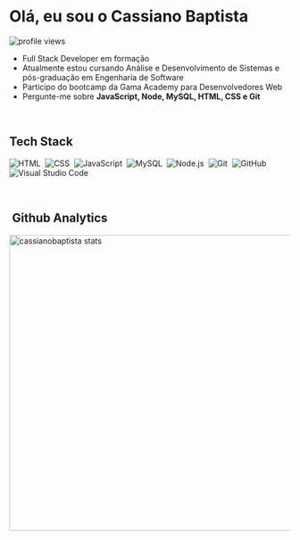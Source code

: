 <h1 align="left">Olá, eu sou o Cassiano Baptista </h1>
<p align="left"> <img src="https://komarev.com/ghpvc/?username=cassianobaptista&color=yellow" alt="profile views" /> </p>

- Full Stack Developer em formação
- Atualmente estou cursando Análise e Desenvolvimento de Sistemas e pós-graduação em Engenharia de Software
- Participo do bootcamp da Gama Academy para Desenvolvedores Web
- Pergunte-me sobre **JavaScript, Node, MySQL, HTML, CSS e  Git**

<br>

## Tech Stack 

![HTML](https://img.shields.io/badge/-HTML-05122A?style=flat&logo=HTML5)&nbsp;
![CSS](https://img.shields.io/badge/-CSS-05122A?style=flat&logo=CSS3&logoColor=1577B6)&nbsp;
![JavaScript](https://img.shields.io/badge/-JavaScript-05122A?style=flat&logo=javascript)&nbsp;
![MySQL](https://img.shields.io/badge/-MySQL-05122A?style=flat&logo=MySQL)&nbsp;
![Node.js](https://img.shields.io/badge/-Node.js-05122A?style=flat&logo=node.js)&nbsp;
![Git](https://img.shields.io/badge/-Git-05122A?style=flat&logo=git)&nbsp;
![GitHub](https://img.shields.io/badge/-GitHub-05122A?style=flat&logo=github)&nbsp;
![Visual Studio Code](https://img.shields.io/badge/-Visual%20Studio%20Code-05122A?style=flat&logo=visual-studio-code&logoColor=007ACC)&nbsp;

<br>

## &nbsp;Github Analytics

<p align="left">
<img width="530en" src="https://github-readme-stats.vercel.app/api?username=cassianobaptista&show_icons=true&theme=vision-friendly-dark" 
alt="cassianobaptista stats"/>



